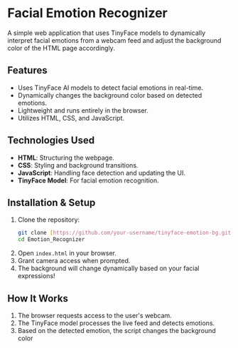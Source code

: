 # Facial Emotion Recognizer

A simple web application that uses TinyFace models to dynamically interpret facial emotions from a webcam feed and adjust the background color of the HTML page accordingly.

## Features

- Uses TinyFace AI models to detect facial emotions in real-time.
- Dynamically changes the background color based on detected emotions.
- Lightweight and runs entirely in the browser.
- Utilizes HTML, CSS, and JavaScript.

## Technologies Used

- **HTML**: Structuring the webpage.
- **CSS**: Styling and background transitions.
- **JavaScript**: Handling face detection and updating the UI.
- **TinyFace Model**: For facial emotion recognition.

## Installation & Setup

1. Clone the repository:
   ```sh
   git clone [https://github.com/your-username/tinyface-emotion-bg.git](https://github.com/Greg4268/Emotion_Recognizer)
   cd Emotion_Recognizer
   ```
2. Open `index.html` in your browser.
3. Grant camera access when prompted.
4. The background will change dynamically based on your facial expressions!

## How It Works

1. The browser requests access to the user's webcam.
2. The TinyFace model processes the live feed and detects emotions.
3. Based on the detected emotion, the script changes the background color

